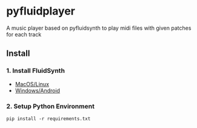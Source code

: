 # pyfluidplayer
A music player based on pyfluidsynth to play midi files with given patches for each track

## Install
### 1. Install FluidSynth
* [MacOS/Linux](https://github.com/FluidSynth/fluidsynth/wiki/Download#distributions)
* [Windows/Android](https://github.com/FluidSynth/fluidsynth/releases)

### 2. Setup Python Environment
```
pip install -r requirements.txt
```